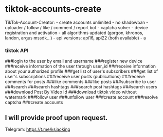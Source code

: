 # tiktok-accounts-create
TikTok-Account-Creator:  - create accounts unlimited  - no shadowban  - uploader / follow / like / comment / report bot  - captcha solver  - device registration and activation  - all algorithms updated (gorgon, khronos, landon, argus mssdk...)  - api versions: api16, api22 (both available)  - a


### tiktok API
###login to the user by email and username
###register new device
###receive information of the user through user_id
###receive information about your authorized profile
###get list of user's subscribers
###get list of user's subscriptions
###receive user posts (publications)
###receive comments for posts
###like comments
###like posts
###subscribe to user
###search
###search hashtags
###search post hashtags
###search users
###download Post By Video Id
###download tiktok video without watermark
###follow user
###unfollow user
###create account
###resolve captcha
###create accounts

## I will provide proof upon request.

Telegram: https://t.me/ksiaoking
